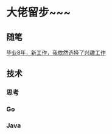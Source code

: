 # 大佬留步~~~

<!---
0xff-zero/0xff-zero is a ✨ special ✨ repository because its `README.md` (this file) appears on your GitHub profile.
You can click the Preview link to take a look at your changes.
--->

## 随笔
[毕业8年，新工作，我依然选择了兴趣工作](http://)

## 技术

### 思考

### Go

### Java
